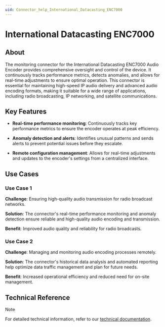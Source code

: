 ```yaml
---
uid: Connector_help_International_Datacasting_ENC7000
---
```


# International Datacasting ENC7000

## About

The monitoring connector for the International Datacasting ENC7000 Audio Encoder provides comprehensive oversight and control of the device. It continuously tracks performance metrics, detects anomalies, and allows for real-time adjustments to ensure optimal operation. This connector is essential for maintaining high-speed IP audio delivery and advanced audio encoding formats, making it suitable for a wide range of applications, including radio broadcasting, IP networking, and satellite communications.

## Key Features

- **Real-time performance monitoring**: Continuously tracks key performance metrics to ensure the encoder operates at peak efficiency.

- **Anomaly detection and alerts**: Identifies unusual patterns and sends alerts to prevent potential issues before they escalate.

- **Remote configuration management**: Allows for real-time adjustments and updates to the encoder's settings from a centralized interface.

## Use Cases

### Use Case 1

**Challenge**: Ensuring high-quality audio transmission for radio broadcast networks.

**Solution**: The connector's real-time performance monitoring and anomaly detection ensure reliable and high-quality audio encoding and transmission.

**Benefit**: Improved audio quality and reliability for radio broadcasts.

### Use Case 2

**Challenge**: Managing and monitoring audio encoding processes remotely.

**Solution**: The connector's historical data analysis and automated reporting help optimize data traffic management and plan for future needs.

**Benefit**: Increased operational efficiency and reduced need for on-site management.

## Technical Reference

> [!NOTE]
> For detailed technical information, refer to our [technical documentation](xref:Connector_help_International_Datacasting_ENC7000_Technical).
